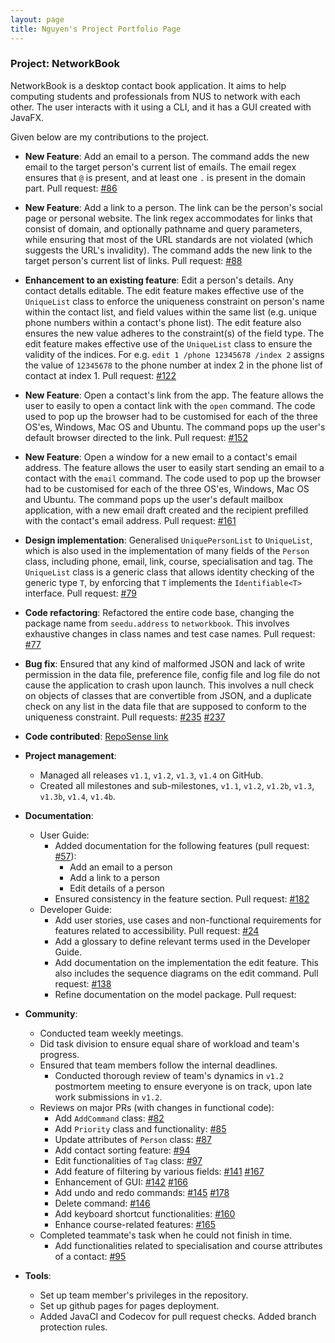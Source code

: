 ```yaml
---
layout: page
title: Nguyen's Project Portfolio Page
---
```


### Project: NetworkBook

NetworkBook is a desktop contact book application. It aims to help computing students and professionals from NUS to network with each other. The user interacts with it using a CLI, and it has a GUI created with JavaFX.

Given below are my contributions to the project.

* **New Feature**: Add an email to a person.
The command adds the new email to the target person's current list of emails.
The email regex ensures that `@` is present, and at least one `.` is present in the domain part.
Pull request: [#86](https://github.com/AY2324S1-CS2103T-T08-2/tp/pull/86)

* **New Feature**: Add a link to a person.
The link can be the person's social page or personal website.
The link regex accommodates for links that consist of domain, and optionally pathname and query parameters, while ensuring that most of the URL standards are not violated (which suggests the URL's invalidity).
The command adds the new link to the target person's current list of links.
Pull request: [#88](https://github.com/AY2324S1-CS2103T-T08-2/tp/pull/88)

* **Enhancement to an existing feature**: Edit a person's details.
Any contact detalls editable.
The edit feature makes effective use of the `UniqueList` class to enforce the uniqueness constraint on person's name within the contact list, and field values within the same list (e.g. unique phone numbers within a contact's phone list).
The edit feature also ensures the new value adheres to the constraint(s) of the field type.
The edit feature makes effective use of the `UniqueList` class to ensure the validity of the indices.
For e.g. `edit 1 /phone 12345678 /index 2` assigns the value of `12345678` to the phone number at index 2 in the phone list of contact at index 1.
Pull request: [#122](https://github.com/AY2324S1-CS2103T-T08-2/tp/pull/122)

* **New Feature**: Open a contact's link from the app.
The feature allows the user to easily to open a contact link with the  `open` command.
The code used to pop up the browser had to be customised for each of the three OS'es, Windows, Mac OS and Ubuntu.
The command pops up the user's default browser directed to the link.
Pull request: [#152](https://github.com/AY2324S1-CS2103T-T08-2/tp/pull/152)

* **New Feature**: Open a window for a new email to a contact's email address.
The feature allows the user to easily start sending an email to a contact with the `email` command.
The code used to pop up the browser had to be customised for each of the three OS'es, Windows, Mac OS and Ubuntu.
The command pops up the user's default mailbox application, with a new email draft created and the recipient prefilled with the contact's email address.
Pull request: [#161](https://github.com/AY2324S1-CS2103T-T08-2/tp/pull/161)

* **Design implementation**: Generalised `UniquePersonList` to `UniqueList`, which is also used in the implementation of many fields of the `Person` class, including phone, email, link, course, specialisation and tag.
The `UniqueList` class is a generic class that allows identity checking of the generic type `T`, by enforcing that `T` implements the `Identifiable<T>` interface.
Pull request: [#79](https://github.com/AY2324S1-CS2103T-T08-2/tp/pull/79)

* **Code refactoring**: Refactored the entire code base, changing the package name from `seedu.address` to `networkbook`.
This involves exhaustive changes in class names and test case names.
Pull request: [#77](https://github.com/AY2324S1-CS2103T-T08-2/tp/pull/77)

* **Bug fix**: Ensured that any kind of malformed JSON and lack of write permission in the data file, preference file, config file and log file do not cause the application to crash upon launch.
This involves a null check on objects of classes that are convertible from JSON,
and a duplicate check on any list in the data file that are supposed to conform to the uniqueness constraint.
Pull requests: [#235](https://github.com/AY2324S1-CS2103T-T08-2/tp/pull/235) [#237](https://github.com/AY2324S1-CS2103T-T08-2/tp/pull/237)

* **Code contributed**: [RepoSense link](https://nus-cs2103-ay2324s1.github.io/tp-dashboard/?search=&sort=groupTitle&sortWithin=title&timeframe=commit&mergegroup=&groupSelect=groupByRepos&breakdown=true&checkedFileTypes=docs~functional-code~test-code&since=2023-09-22&tabOpen=true&tabType=authorship&tabAuthor=nknguyenhc&tabRepo=AY2324S1-CS2103T-T08-2%2Ftp%5Bmaster%5D&authorshipIsMergeGroup=false&authorshipFileTypes=docs~functional-code~test-code&authorshipIsBinaryFileTypeChecked=false&authorshipIsIgnoredFilesChecked=false)

* **Project management**:
  * Managed all releases `v1.1`, `v1.2`, `v1.3`, `v1.4` on GitHub.
  * Created all milestones and sub-milestones, `v1.1`, `v1.2`, `v1.2b`, `v1.3`, `v1.3b`, `v1.4`, `v1.4b`.

* **Documentation**:
  * User Guide:
    * Added documentation for the following features (pull request: [#57](https://github.com/AY2324S1-CS2103T-T08-2/tp/pull/57)):
      * Add an email to a person
      * Add a link to a person
      * Edit details of a person
    * Ensured consistency in the feature section. Pull request: [#182](https://github.com/AY2324S1-CS2103T-T08-2/tp/pull/182)
  * Developer Guide:
    * Add user stories, use cases and non-functional requirements
    for features related to accessibility. Pull request: [#24](https://github.com/AY2324S1-CS2103T-T08-2/tp/pull/24)
    * Add a glossary to define relevant terms used in the Developer Guide.
    * Add documentation on the implementation the edit feature.
    This also includes the sequence diagrams on the edit command.
    Pull request: [#138](https://github.com/AY2324S1-CS2103T-T08-2/tp/pull/138)
    * Refine documentation on the model package. Pull request:

* **Community**:
  * Conducted team weekly meetings.
  * Did task division to ensure equal share of workload and team's progress.
  * Ensured that team members follow the internal deadlines.
    * Conducted thorough review of team's dynamics in `v1.2` postmortem meeting to ensure everyone is on track, upon late work submissions in `v1.2`.
  * Reviews on major PRs (with changes in functional code):
    * Add `AddCommand` class: [#82](https://github.com/AY2324S1-CS2103T-T08-2/tp/pull/82)
    * Add `Priority` class and functionality: [#85](https://github.com/AY2324S1-CS2103T-T08-2/tp/pull/85)
    * Update attributes of `Person` class: [#87](https://github.com/AY2324S1-CS2103T-T08-2/tp/pull/87)
    * Add contact sorting feature: [#94](https://github.com/AY2324S1-CS2103T-T08-2/tp/pull/94)
    * Edit functionalities of `Tag` class: [#97](https://github.com/AY2324S1-CS2103T-T08-2/tp/pull/97)
    * Add feature of filtering by various fields: [#141](https://github.com/AY2324S1-CS2103T-T08-2/tp/pull/141) [#167](https://github.com/AY2324S1-CS2103T-T08-2/tp/pull/167)
    * Enhancement of GUI: [#142](https://github.com/AY2324S1-CS2103T-T08-2/tp/pull/142) [#166](https://github.com/AY2324S1-CS2103T-T08-2/tp/pull/166)
    * Add undo and redo commands: [#145](https://github.com/AY2324S1-CS2103T-T08-2/tp/pull/145) [#178](https://github.com/AY2324S1-CS2103T-T08-2/tp/pull/178)
    * Delete command: [#146](https://github.com/AY2324S1-CS2103T-T08-2/tp/pull/146)
    * Add keyboard shortcut functionalities: [#160](https://github.com/AY2324S1-CS2103T-T08-2/tp/pull/160)
    * Enhance course-related features: [#165](https://github.com/AY2324S1-CS2103T-T08-2/tp/pull/165)
  * Completed teammate's task when he could not finish in time.
    * Add functionalities related to specialisation and course attributes of a contact: [#95](https://github.com/AY2324S1-CS2103T-T08-2/tp/pull/95)

* **Tools**:
  * Set up team member's privileges in the repository.
  * Set up github pages for pages deployment.
  * Added JavaCI and Codecov for pull request checks. Added branch protection rules.
